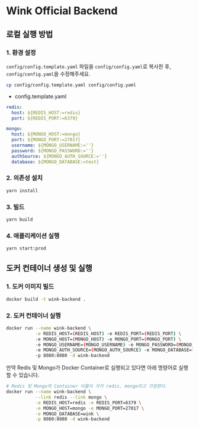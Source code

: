 # Wink Official Backend

## 로컬 실행 방법

### 1. 환경 설정
`config/config.template.yaml` 파일을 `config/config.yaml`로 복사한 후, `config/config.yaml`을 수정해주세요.
```bash
cp config/config.template.yaml config/config.yaml
```

* config.template.yaml
```yaml
redis:
  host: ${REDIS_HOST:=redis}
  port: ${REDIS_PORT:=6379}

mongo:
  host: ${MONGO_HOST:=mongo}
  port: ${MONGO_PORT:=27017}
  username: ${MONGO_USERNAME:=''}
  password: ${MONGO_PASSWORD:=''}
  authSource: ${MONGO_AUTH_SOURCE:=''}
  database: ${MONGO_DATABASE:=test}

```

### 2. 의존성 설치
```bash
yarn install
```

### 3. 빌드
```bash
yarn build
```

### 4. 애플리케이션 실행
```bash
yarn start:prod
```

## 도커 컨테이너 생성 및 실행

### 1. 도커 이미지 빌드
```bash
docker build -t wink-backend .
```

### 2. 도커 컨테이너 실행
```bash
docker run --name wink-backend \
           -e REDIS_HOST=(REDIS_HOST) -e REDIS_PORT=(REDIS_PORT) \
           -e MONGO_HOST=(MONGO_HOST) -e MONGO_PORT=(MONGO_PORT) \
           -e MONGO_USERNAME=(MONGO_USERNAME) -e MONGO_PASSWORD=(MONGO_PASSWORD) \
           -e MONGO_AUTH_SOURCE=(MONGO_AUTH_SOURCE) -e MONGO_DATABASE=(MONGO_DATABASE) \
           -p 8080:8080 -d wink-backend
```

만약 Redis 및 Mongo가 Docker Container로 실행되고 있다면 아래 명령어로 실행할 수 있습니다.
```bash
# Redis 및 Mongo의 Container 이름이 각각 redis, mongo라고 가정한다.
docker run --name wink-backend \
           --link redis --link mongo \
           -e REDIS_HOST=redis -e REDIS_PORT=6379 \
           -e MONGO_HOST=mongo -e MONGO_PORT=27017 \
           -e MONGO_DATABASE=wink \
           -p 8080:8080 -d wink-backend
```
